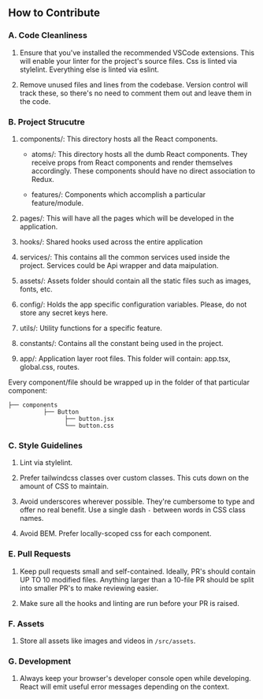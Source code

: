 ## How to Contribute

### A. Code Cleanliness

1. Ensure that you've installed the recommended VSCode extensions. This will enable your linter for the project's source files. Css is linted via stylelint. Everything else is linted via eslint.

2. Remove unused files and lines from the codebase. Version control will track these, so there's no need to comment them out and leave them in the code.

### B. Project Strucutre

1. components/: This directory hosts all the React components.

    - atoms/: This directory hosts all the dumb React components. They receive props from React components and render themselves accordingly. These components should have no direct association to Redux.

    - features/: Components which accomplish a particular feature/module.

2. pages/: This will have all the pages which will be developed in the application.

3. hooks/: Shared hooks used across the entire application

4. services/: This contains all the common services used inside the project. Services could be Api wrapper and data maipulation.

5. assets/: Assets folder should contain all the static files such as images, fonts, etc.

6. config/: Holds the app specific configuration variables. Please, do not store any secret keys here.

7. utils/: Utility functions for a specific feature.

8. constants/: Contains all the constant being used in the project.

9. app/: Application layer root files. This folder will contain: app.tsx, global.css, routes.

Every component/file should be wrapped up in the folder of that particular component:
``` 
├── components
          ├── Button
                ├── button.jsx
                └── button.css
```

### C. Style Guidelines

1. Lint via stylelint.

2. Prefer tailwindcss classes over custom classes. This cuts down on the amount of CSS to maintain.

3. Avoid underscores wherever possible. They're cumbersome to type and offer no real benefit. Use a single dash `-` between words in CSS class names.

4. Avoid BEM. Prefer locally-scoped css for each component.


### E. Pull Requests

1. Keep pull requests small and self-contained. Ideally, PR's should contain UP TO 10 modified files. Anything larger than a 10-file PR should be split into smaller PR's to make reviewing easier.

2. Make sure all the hooks and linting are run before your PR is raised.

### F. Assets

1. Store all assets like images and videos in `/src/assets`.


### G. Development

1. Always keep your browser's developer console open while developing. React will emit useful error messages depending on the context.